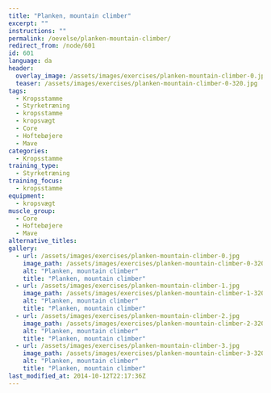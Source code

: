 ```yaml
---
title: "Planken, mountain climber"
excerpt: ""
instructions: ""
permalink: /oevelse/planken-mountain-climber/
redirect_from: /node/601
id: 601
language: da
header:
  overlay_image: /assets/images/exercises/planken-mountain-climber-0.jpg
  teaser: /assets/images/exercises/planken-mountain-climber-0-320.jpg
tags:
  - Kropsstamme
  - Styrketræning
  - kropsstamme
  - kropsvægt
  - Core
  - Hoftebøjere
  - Mave
categories:
  - Kropsstamme
training_type: 
  - Styrketræning
training_focus: 
  - kropsstamme
equipment:
  - kropsvægt
muscle_group:
  - Core
  - Hoftebøjere
  - Mave
alternative_titles:
gallery:
  - url: /assets/images/exercises/planken-mountain-climber-0.jpg
    image_path: /assets/images/exercises/planken-mountain-climber-0-320.jpg
    alt: "Planken, mountain climber"
    title: "Planken, mountain climber"
  - url: /assets/images/exercises/planken-mountain-climber-1.jpg
    image_path: /assets/images/exercises/planken-mountain-climber-1-320.jpg
    alt: "Planken, mountain climber"
    title: "Planken, mountain climber"
  - url: /assets/images/exercises/planken-mountain-climber-2.jpg
    image_path: /assets/images/exercises/planken-mountain-climber-2-320.jpg
    alt: "Planken, mountain climber"
    title: "Planken, mountain climber"
  - url: /assets/images/exercises/planken-mountain-climber-3.jpg
    image_path: /assets/images/exercises/planken-mountain-climber-3-320.jpg
    alt: "Planken, mountain climber"
    title: "Planken, mountain climber"
last_modified_at: 2014-10-12T22:17:36Z
---
```



